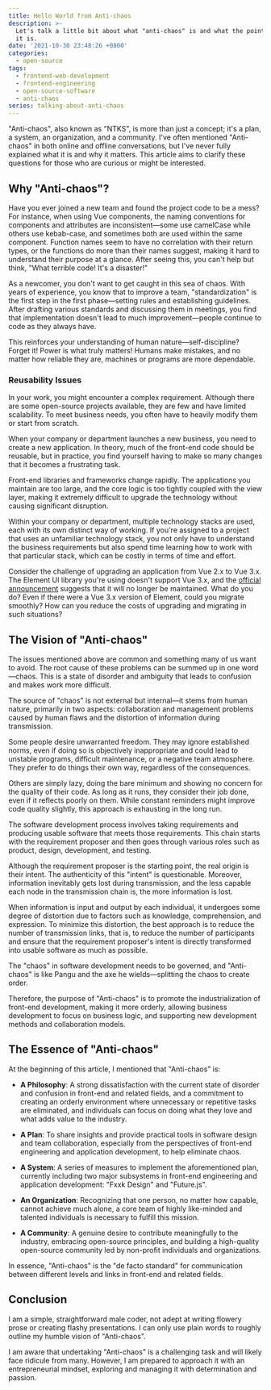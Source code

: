 ```yaml
---
title: Hello World from Anti-chaos
description: >-
  Let's talk a little bit about what "anti-chaos" is and what the point of doing
  it is.
date: '2021-10-30 23:48:26 +0800'
categories:
  - open-source
tags:
  - frontend-web-development
  - frontend-engineering
  - open-source-software
  - anti-chaos
series: talking-about-anti-chaos
---
```


"Anti-chaos", also known as "NTKS", is more than just a concept; it's a plan, a system, an organization, and a community. I've often mentioned "Anti-chaos" in both online and offline conversations, but I've never fully explained what it is and why it matters. This article aims to clarify these questions for those who are curious or might be interested.

## Why "Anti-chaos"?

Have you ever joined a new team and found the project code to be a mess? For instance, when using Vue components, the naming conventions for components and attributes are inconsistent—some use camelCase while others use kebab-case, and sometimes both are used within the same component. Function names seem to have no correlation with their return types, or the functions do more than their names suggest, making it hard to understand their purpose at a glance. After seeing this, you can't help but think, "What terrible code! It's a disaster!"

As a newcomer, you don't want to get caught in this sea of chaos. With years of experience, you know that to improve a team, "standardization" is the first step in the first phase—setting rules and establishing guidelines. After drafting various standards and discussing them in meetings, you find that implementation doesn't lead to much improvement—people continue to code as they always have.

This reinforces your understanding of human nature—self-discipline? Forget it! Power is what truly matters! Humans make mistakes, and no matter how reliable they are, machines or programs are more dependable.

### Reusability Issues

In your work, you might encounter a complex requirement. Although there are some open-source projects available, they are few and have limited scalability. To meet business needs, you often have to heavily modify them or start from scratch.

When your company or department launches a new business, you need to create a new application. In theory, much of the front-end code should be reusable, but in practice, you find yourself having to make so many changes that it becomes a frustrating task.

Front-end libraries and frameworks change rapidly. The applications you maintain are too large, and the core logic is too tightly coupled with the view layer, making it extremely difficult to upgrade the technology without causing significant disruption.

Within your company or department, multiple technology stacks are used, each with its own distinct way of working. If you're assigned to a project that uses an unfamiliar technology stack, you not only have to understand the business requirements but also spend time learning how to work with that particular stack, which can be costly in terms of time and effort.

Consider the challenge of upgrading an application from Vue 2.x to Vue 3.x. The Element UI library you're using doesn't support Vue 3.x, and the [official announcement](https://www.zhihu.com/question/407326156) suggests that it will no longer be maintained. What do you do? Even if there were a Vue 3.x version of Element, could you migrate smoothly? How can you reduce the costs of upgrading and migrating in such situations?

## The Vision of "Anti-chaos"

The issues mentioned above are common and something many of us want to avoid. The root cause of these problems can be summed up in one word—chaos. This is a state of disorder and ambiguity that leads to confusion and makes work more difficult.

The source of "chaos" is not external but internal—it stems from human nature, primarily in two aspects: collaboration and management problems caused by human flaws and the distortion of information during transmission.

Some people desire unwarranted freedom. They may ignore established norms, even if doing so is objectively inappropriate and could lead to unstable programs, difficult maintenance, or a negative team atmosphere. They prefer to do things their own way, regardless of the consequences.

Others are simply lazy, doing the bare minimum and showing no concern for the quality of their code. As long as it runs, they consider their job done, even if it reflects poorly on them. While constant reminders might improve code quality slightly, this approach is exhausting in the long run.

The software development process involves taking requirements and producing usable software that meets those requirements. This chain starts with the requirement proposer and then goes through various roles such as product, design, development, and testing.

Although the requirement proposer is the starting point, the real origin is their intent. The authenticity of this "intent" is questionable. Moreover, information inevitably gets lost during transmission, and the less capable each node in the transmission chain is, the more information is lost.

When information is input and output by each individual, it undergoes some degree of distortion due to factors such as knowledge, comprehension, and expression. To minimize this distortion, the best approach is to reduce the number of transmission links, that is, to reduce the number of participants and ensure that the requirement proposer's intent is directly transformed into usable software as much as possible.

The "chaos" in software development needs to be governed, and "Anti-chaos" is like Pangu and the axe he wields—splitting the chaos to create order.

Therefore, the purpose of "Anti-chaos" is to promote the industrialization of front-end development, making it more orderly, allowing business development to focus on business logic, and supporting new development methods and collaboration models.

## The Essence of "Anti-chaos"

At the beginning of this article, I mentioned that "Anti-chaos" is:

- **A Philosophy**: A strong dissatisfaction with the current state of disorder and confusion in front-end and related fields, and a commitment to creating an orderly environment where unnecessary or repetitive tasks are eliminated, and individuals can focus on doing what they love and what adds value to the industry.

- **A Plan**: To share insights and provide practical tools in software design and team collaboration, especially from the perspectives of front-end engineering and application development, to help eliminate chaos.

- **A System**: A series of measures to implement the aforementioned plan, currently including two major subsystems in front-end engineering and application development: "Fxxk Design" and "Future.js".

- **An Organization**: Recognizing that one person, no matter how capable, cannot achieve much alone, a core team of highly like-minded and talented individuals is necessary to fulfill this mission.

- **A Community**: A genuine desire to contribute meaningfully to the industry, embracing open-source principles, and building a high-quality open-source community led by non-profit individuals and organizations.

In essence, "Anti-chaos" is the "de facto standard" for communication between different levels and links in front-end and related fields.

## Conclusion

I am a simple, straightforward male coder, not adept at writing flowery prose or creating flashy presentations. I can only use plain words to roughly outline my humble vision of "Anti-chaos".

I am aware that undertaking "Anti-chaos" is a challenging task and will likely face ridicule from many. However, I am prepared to approach it with an entrepreneurial mindset, exploring and managing it with determination and passion.